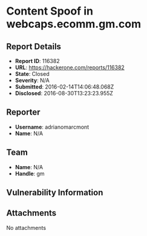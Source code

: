# Content Spoof in webcaps.ecomm.gm.com

## Report Details
- **Report ID**: 116382
- **URL**: https://hackerone.com/reports/116382
- **State**: Closed
- **Severity**: N/A
- **Submitted**: 2016-02-14T14:06:48.068Z
- **Disclosed**: 2016-08-30T13:23:23.955Z

## Reporter
- **Username**: adrianomarcmont
- **Name**: N/A

## Team
- **Name**: N/A
- **Handle**: gm

## Vulnerability Information


## Attachments
No attachments
